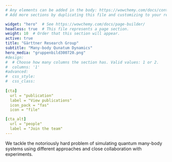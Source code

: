 ```yaml
---
# Any elements can be added in the body: https://wowchemy.com/docs/content/writing-markdown-latex/
# Add more sections by duplicating this file and customizing to your requirements.

widget: "hero"  # See https://wowchemy.com/docs/page-builder/
headless: true  # This file represents a page section.
weight: 10  # Order that this section will appear.
active: true
title: "Gärttner Research Group"
subtitle: "Many-body Qunatum Dynamics"
hero_media: "gruppenbild300720.png"
#design:
#  # Choose how many columns the section has. Valid values: 1 or 2.
#  columns: '1'
#advanced:
#  css_style:
#  css_class:
  
[cta]
  url = "publication"
  label = "View publications"
  icon_pack = "fas"
  icon = "file"

[cta_alt]
  url = "people"
  label = "Join the team"
---
```


We tackle the notoriously hard problem of simulating quantum many-body systems using different approaches and close collaboration with experiments.
